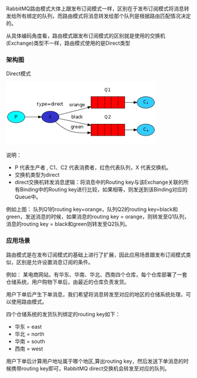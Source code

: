 RabbitMQ路由模式大体上跟发布订阅模式一样，区别在于发布订阅模式将消息转发给所有绑定的队列，而路由模式将消息转发给那个队列是根据路由匹配情况决定的。

从具体编码角度看，路由模式跟发布订阅模式的区别就是使用的交换机(Exchange)类型不一样，路由模式使用的是Direct类型

### 架构图
Direct模式

![](./img/5-1.png)

说明：

- P 代表生产者 , C1、C2 代表消费者，红色代表队列，X 代表交换机。
- 交换机类型为direct
- direct交换机转发消息逻辑：将消息中的Routing key与该Exchange关联的所有Binding中的Routing key进行比较，如果相等，则发送到该Binding对应的Queue中。

例如上图：
队列Q1的routing key=orange，队列Q2的routing key=black和green，发送消息的时候，如果消息的routing key = orange，则转发至Q1队列，消息的routing key = black和green则转发至Q2队列。

### 应用场景

路由模式是在发布订阅模式的基础上进行了扩展，因此应用场景跟发布订阅模式类似，区别是允许设置消息订阅的条件。

例如：
某电商网站，有华东、华南、华北、西南四个仓库，每个仓库部署了一套仓储系统，用户购物下单后，由最近的仓库负责发货。

用户下单后产生下单消息，我们希望将消息转发至对应的地区的仓储系统处理，可以使用路由模式。

四个仓储系统的发货队列绑定的routing key如下：

- 华东 = east
- 华北 = north
- 华南 = south
- 西南 = west

用户下单后计算用户地址属于哪个地区,算出routing key，然后发送下单消息的时候携带routing key即可，RabbitMQ direct交换机会转发至对应的队列。